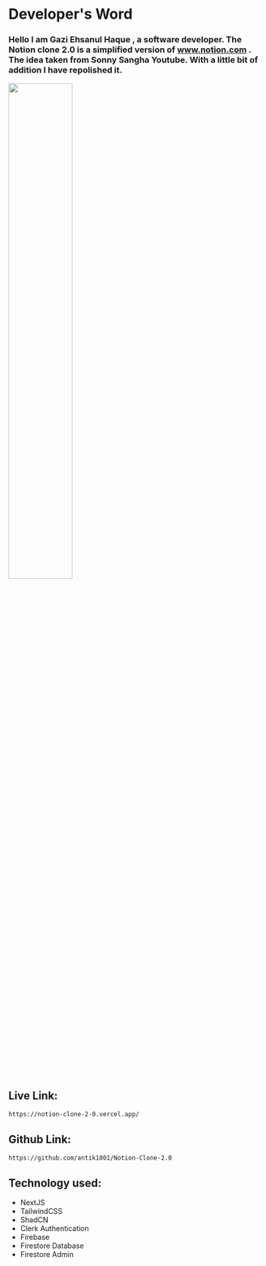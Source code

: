 # Developer's Word
### Hello I am Gazi Ehsanul Haque , a software developer. The Notion clone 2.0 is a simplified version of <a href="https://www.notion.com/">www.notion.com</a> . The idea taken from Sonny Sangha Youtube. With a little bit of addition I have repolished it.
<img src="https://i.ibb.co.com/VBL3pff/ANTIK-new.jpg" style="width: 50%; height: auto;"/>

## Live Link: 
```
https://notion-clone-2-0.vercel.app/
```
## Github Link: 
```
https://github.com/antik1801/Notion-Clone-2.0 
```

## Technology used: 
<ul>
    <li>NextJS</li>
    <li>TailwindCSS</li>
    <li>ShadCN</li>
    <li>Clerk Authentication</li>
    <li>Firebase</li>
    <li>Firestore Database</li>
    <li>Firestore Admin</li>
</ul>
